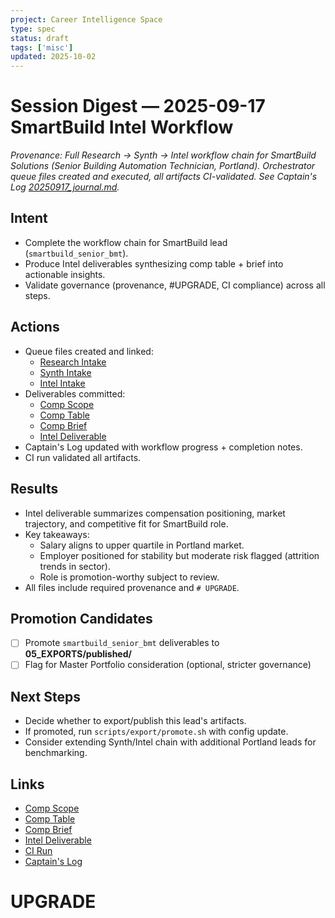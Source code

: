 ```yaml
---
project: Career Intelligence Space
type: spec
status: draft
tags: ['misc']
updated: 2025-10-02
---
```


# Session Digest — 2025-09-17 SmartBuild Intel Workflow

_Provenance: Full Research → Synth → Intel workflow chain for SmartBuild Solutions (Senior Building Automation Technician, Portland). Orchestrator queue files created and executed, all artifacts CI-validated. See Captain's Log [20250917_journal.md](../journal/20250917_journal.md)._

## Intent
- Complete the workflow chain for SmartBuild lead (`smartbuild_senior_bmt`).
- Produce Intel deliverables synthesizing comp table + brief into actionable insights.
- Validate governance (provenance, #UPGRADE, CI compliance) across all steps.

## Actions
- Queue files created and linked:  
  - [Research Intake](../../tasks/queue/20250917-research-lead1.yml)  
  - [Synth Intake](../../tasks/queue/20250917-synth-lead1.yml)  
  - [Intel Intake](../../tasks/queue/20250917-intel-lead1.yml)  
- Deliverables committed:  
  - [Comp Scope](../../03_RESEARCH/leads/smartbuild_senior_bmt_comp_scope.md)  
  - [Comp Table](../../02_TEMPLATES/comp/20250917_smartbuild_senior_bmt_comp_table.md)  
  - [Comp Brief](../../02_TEMPLATES/briefs/20250917_smartbuild_senior_bmt_comp_brief.md)  
  - [Intel Deliverable](../../03_RESEARCH/findings/20250917_smartbuild_senior_bmt_intel.md)  
- Captain's Log updated with workflow progress + completion notes.  
- CI run validated all artifacts.

## Results
- Intel deliverable summarizes compensation positioning, market trajectory, and competitive fit for SmartBuild role.  
- Key takeaways:  
  - Salary aligns to upper quartile in Portland market.  
  - Employer positioned for stability but moderate risk flagged (attrition trends in sector).  
  - Role is promotion-worthy subject to review.  
- All files include required provenance and `# UPGRADE`.  

## Promotion Candidates
- [ ] Promote `smartbuild_senior_bmt` deliverables to **05_EXPORTS/published/**  
- [ ] Flag for Master Portfolio consideration (optional, stricter governance)

## Next Steps
- Decide whether to export/publish this lead's artifacts.  
- If promoted, run `scripts/export/promote.sh` with config update.  
- Consider extending Synth/Intel chain with additional Portland leads for benchmarking.

## Links
- [Comp Scope](../../03_RESEARCH/leads/smartbuild_senior_bmt_comp_scope.md)  
- [Comp Table](../../02_TEMPLATES/comp/20250917_smartbuild_senior_bmt_comp_table.md)  
- [Comp Brief](../../02_TEMPLATES/briefs/20250917_smartbuild_senior_bmt_comp_brief.md)  
- [Intel Deliverable](../../03_RESEARCH/findings/20250917_smartbuild_senior_bmt_intel.md)  
- [CI Run](https://github.com/jwade83/career-intelligence-space/actions)  
- [Captain's Log](../journal/20250917_journal.md)

# UPGRADE
